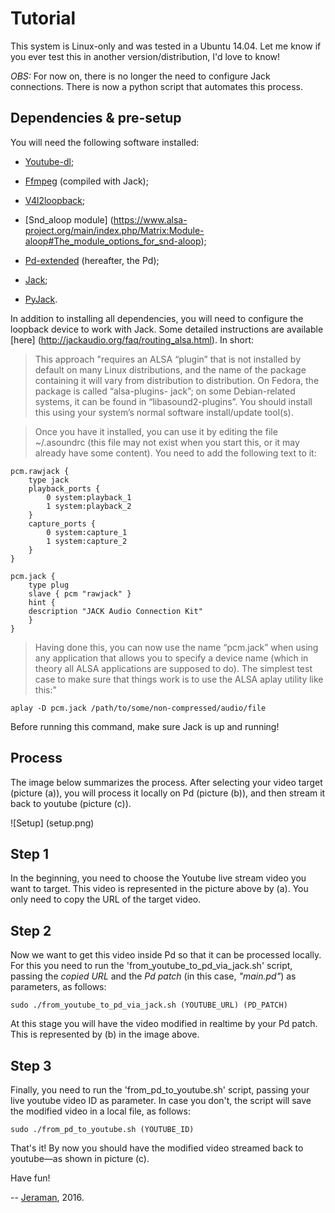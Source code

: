 # Tutorial

This system is Linux-only and was tested in a Ubuntu 14.04. Let me know if you ever test this in another version/distribution, I'd love to know!

*OBS:* For now on, there is no longer the need to configure Jack connections. There is now a python script that automates this process.

## Dependencies & pre-setup
You will need the following software installed:
- [Youtube-dl](https://rg3.github.io/youtube-dl/);

- [Ffmpeg](https://ffmpeg.org/) (compiled with Jack);

- [V4l2loopback](https://github.com/umlaeute/v4l2loopback);

- [Snd_aloop module] (https://www.alsa-project.org/main/index.php/Matrix:Module-aloop#The_module_options_for_snd-aloop);

- [Pd-extended](https://puredata.info) (hereafter, the Pd);

- [Jack](http://jackaudio.org/);

- [PyJack](http://jackclient-python.readthedocs.io).

In addition to installing all dependencies, you will need to configure the loopback device to work with Jack. Some detailed instructions are available [here] (http://jackaudio.org/faq/routing_alsa.html). In short:

> This approach "requires an ALSA “plugin” that is not installed by default on many Linux distributions, and the name of the package containing it will vary from distribution to distribution. On Fedora, the package is called “alsa-plugins- jack”; on some Debian-related systems, it can be found in “libasound2-plugins”. You should install this using your system’s normal software install/update tool(s).

> Once you have it installed, you can use it by editing the file ~/.asoundrc (this file may not exist when you start this, or it may already have some content). You need to add the following text to it:

```
pcm.rawjack {
    type jack
    playback_ports {
        0 system:playback_1
        1 system:playback_2
    }
    capture_ports {
        0 system:capture_1
        1 system:capture_2
    }
}

pcm.jack {
    type plug
    slave { pcm "rawjack" }
    hint {
 	description "JACK Audio Connection Kit"
    }
}
```

> Having done this, you can now use the name “pcm.jack” when using any application that allows you to specify a device name (which in theory all ALSA applications are supposed to do). The simplest test case to make sure that things work is to use the ALSA aplay utility like this:"

```
aplay -D pcm.jack /path/to/some/non-compressed/audio/file
```

Before running this command, make sure Jack is up and running!

## Process
The image below summarizes the process. After selecting your video target (picture (a)), you will process it locally on Pd (picture (b)), and then stream it back to youtube (picture (c)).

![Setup] (setup.png)

## Step 1
In the beginning, you need to choose the Youtube live stream video you want to target. This video is represented in the picture above by (a). You only need to copy the URL of the target video.

## Step 2
Now we want to get this video inside Pd so that it can be processed locally. For this you need to run the 'from_youtube_to_pd_via_jack.sh' script, passing the _copied URL_ and the _Pd patch_ (in this case, _"main.pd"_) as parameters, as follows:

```
sudo ./from_youtube_to_pd_via_jack.sh (YOUTUBE_URL) (PD_PATCH)
```

At this stage you will have the video modified in realtime by your Pd patch. This is represented by (b) in the image above.

## Step 3
Finally, you need to run the 'from_pd_to_youtube.sh' script, passing your live youtube video ID as parameter. In case you don't, the script will save the modified video in a local file, as follows:

```
sudo ./from_pd_to_youtube.sh (YOUTUBE_ID)
```

That's it! By now you should have the modified video streamed back to youtube—as shown in picture (c).

Have fun!

--
[Jeraman](https://jeraman.info), 2016.
